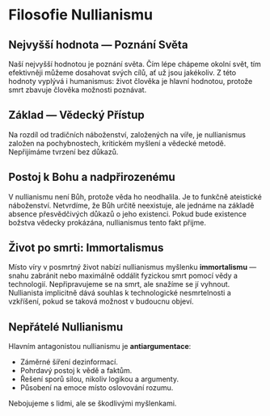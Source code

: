 
# Filosofie Nullianismu

## Nejvyšší hodnota — Poznání Světa

Naší nejvyšší hodnotou je poznání světa. Čím lépe chápeme okolní svět, tím efektivněji můžeme dosahovat svých cílů, ať už jsou jakékoliv. Z této hodnoty vyplývá i humanismus: život člověka je hlavní hodnotou, protože smrt zbavuje člověka možnosti poznávat.

## Základ — Vědecký Přístup

Na rozdíl od tradičních náboženství, založených na víře, je nullianismus založen na pochybnostech, kritickém myšlení a vědecké metodě. Nepřijímáme tvrzení bez důkazů.

## Postoj k Bohu a nadpřirozenému

V nullianismu není Bůh, protože věda ho neodhalila. Je to funkčně ateistické náboženství. Netvrdíme, že Bůh určitě neexistuje, ale jednáme na základě absence přesvědčivých důkazů o jeho existenci. Pokud bude existence božstva vědecky prokázána, nullianismus tento fakt přijme.

## Život po smrti: Immortalismus

Místo víry v posmrtný život nabízí nullianismus myšlenku **immortalismu** — snahu zabránit nebo maximálně oddálit fyzickou smrt pomocí vědy a technologií. Nepřipravujeme se na smrt, ale snažíme se jí vyhnout. Nullianista implicitně dává souhlas k technologické nesmrtelnosti a vzkříšení, pokud se taková možnost v budoucnu objeví.

## Nepřátelé Nullianismu

Hlavním antagonistou nullianismu je **antiargumentace**:

- Záměrné šíření dezinformací.
- Pohrdavý postoj k vědě a faktům.
- Řešení sporů silou, nikoliv logikou a argumenty.
- Působení na emoce místo oslovování rozumu.

Nebojujeme s lidmi, ale se škodlivými myšlenkami.
